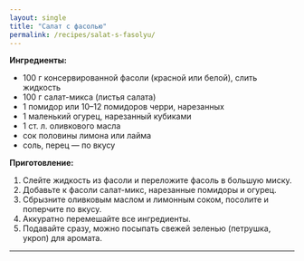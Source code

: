 ```yaml
---
layout: single
title: "Салат с фасолью"
permalink: /recipes/salat-s-fasolyu/
---
```


**Ингредиенты:**
- 100 г консервированной фасоли (красной или белой), слить жидкость  
- 100 г салат-микса (листья салата)  
- 1 помидор или 10–12 помидоров черри, нарезанных  
- 1 маленький огурец, нарезанный кубиками  
- 1 ст. л. оливкового масла  
- сок половины лимона или лайма  
- соль, перец — по вкусу  

**Приготовление:**
1. Слейте жидкость из фасоли и переложите фасоль в большую миску.  
2. Добавьте к фасоли салат-микс, нарезанные помидоры и огурец.  
3. Сбрызните оливковым маслом и лимонным соком, посолите и поперчите по вкусу.  
4. Аккуратно перемешайте все ингредиенты.  
5. Подавайте сразу, можно посыпать свежей зеленью (петрушка, укроп) для аромата.  

---
